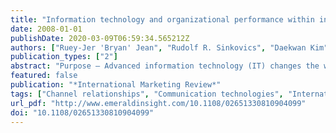 ```yaml
---
title: "Information technology and organizational performance within international business to business relationships: A review and an integrated conceptual framework"
date: 2008-01-01
publishDate: 2020-03-09T06:59:34.565212Z
authors: ["Ruey-Jer 'Bryan' Jean", "Rudolf R. Sinkovics", "Daekwan Kim"]
publication_types: ["2"]
abstract: "Purpose – Advanced information technology (IT) changes the way companies manage cross-border supply chains. This paper examines the role of IT in the context of international business to business (B2B) relationship and its contribution to supply chain performance. Design/methodology/approach – This literature review paper develops a conceptual model of IT-mediated relationships in international supply chain relationships. The framework integrates transaction cost economics and resource-based theory perspectives and argues that IT capabilities facilitate supply chain performance, deter partner's opportunism and this process is mediated by B2B processes. Moreover, environmental, relational, cultural and country level moderators are examined. Findings – It is suggested that IT capabilities contribute directly to improved organizational process such as coordination, transaction specific investment, absorptive capacity and monitoring. These in turn contribute to strategic and operational performance outcomes. Against a resource-based as well as a transaction-cost theory background it is suggested that partner interdependence and environmental, country and cultural factors moderate the process of IT contribution on performance. Research limitations/implications – The paper provides a number of propositions which can be tested empirically in future studies. Practical implications – Managers should focus on the complementarities of IT capabilities. Electronic integration in combination with, for example, human IT resources may enhance supply chain performance and mitigate the moderating effects of environmental, relational, cultural and country factors. Originality/value – The paper develops an integrated conceptual model and propositions which contribute to a clarification of the ambiguous nature of the IT-business value in international B2B relationship."
featured: false
publication: "*International Marketing Review*"
tags: ["Channel relationships", "Communication technologies", "International business", "Organizational performance", "IT", "ICT", "business to business", ""]
url_pdf: "http://www.emeraldinsight.com/10.1108/02651330810904099"
doi: "10.1108/02651330810904099"
---
```


